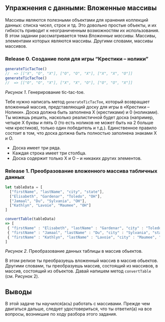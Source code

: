 ##  Упражнения с данными: Вложенные массивы

Массивы являются полезными объектами для хранения коллекций данных: списка чисел, строк и тд. Это довольно простые объекты, и их гибкость приводит к неограниченным возможностям их использования. В этом задании рассматривается тема *Вложенные массивы*. Массивы, элементами которых являются массивы. Другими словами, массивы массивов.

### Release 0. Создание поля для игры “Крестики – нолики”

```javascript
generateTicTacToe()
//  => [["X", "O", "X"], ["O", "O", "X"], ["X", "X", "O"]]
generateTicTacToe()
//  => [["O", "O", "X"], ["X", "X", "O"], ["O", "O", "X"]]
```
*Рисунок 1*. Генерирование tic-tac-toe.

Тебе нужно написать метод `generateTicTacToe`, который возвращает вложенный массив, представляющий доску для игры в «Крестики – Нолики». Доска должна быть заполнена X (крестиками) и 0 (ноликами). Ты можешь решить, насколько реалистичной будет доска (например, четыре X буквы и пять 0 (то есть ноликов не может быть на 2 больше чем крестиков), только один победитель и т.д.). Единственное правило состоит в том, что доска должна быть полностью заполнена знаками Х и О.

- Доска имеет три ряда.
- Каждая строка имеет три столбца.
- Доска содержит только X и O – и никаких других элементов.


### Release 1. Преобразование вложенного массива табличных данных 

```javascript
let tableData = [
  ["firstName", "lastName", "city", "state"],
  ["Elisabeth", "Gardenar", "Toledo", "OH"],
  ["Jamaal", "Du", "Sylvania", "OH"],
  ["Kathlyn", "Lavoie", "Maumee", "OH"]
]

convertTable(tableData)
=> [
 { "firstName" : "Elisabeth", "lastName" : "Gardenar", "city" : "Toledo", "state" : "OH" },
 { "firstName" : "Jamaal", "lastName" : "Du", "city" : "Sylvania", "state" : "OH" },
 { "firstName" : "Kathlyn", "lastName" : "Lavoie", "city" : "Maumee", "state" : "OH" }
]
```
*Рисунок 2*. Преобразование данных таблицы в массив обьектов.

В этом релизе ты преобразуешь вложенный массив в массив обьектов. Другими словами, ты преобразуешь массив, состоящий из массивов, в массив, состоящий из объектов. Давай напишем метод `convertTable` (см. Рисунок 2).

## Выводы

В этой задаче ты научился(ась) работать с массивами. Прежде чем двигаться дальше, следует удостовериться, что ты ответил(а) на все вопросы, возникшие по ходу разбора этого задания.
